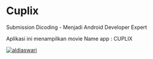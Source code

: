 # Cuplix
Submission Dicoding - Menjadi Android Developer Expert

Aplikasi ini menampilkan movie
Name app : CUPLIX

[![aldiaswari](https://app.circleci.com/pipelines/gh/aldiaswari/Menjadi-Android-Developer-Expert.svg?style=svg)](https://app.circleci.com/pipelines/github/aldiaswari/Menjadi-Android-Developer-Expert)
